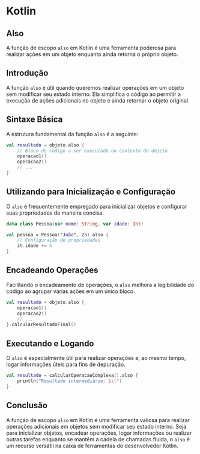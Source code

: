 # Kotlin

## Also

A função de escopo `also` em Kotlin é uma ferramenta poderosa para realizar ações em um objeto enquanto ainda retorna o próprio objeto. 

## Introdução

A função `also` é útil quando queremos realizar operações em um objeto sem modificar seu estado interno. Ela simplifica o código ao permitir a execução de ações adicionais no objeto e ainda retornar o objeto original.

## Sintaxe Básica

A estrutura fundamental da função `also` é a seguinte:

```kotlin
val resultado = objeto.also {
    // Bloco de código a ser executado no contexto do objeto
    operacao1()
    operacao2()
    // ...
}
```

## Utilizando para Inicialização e Configuração

O `also` é frequentemente empregado para inicializar objetos e configurar suas propriedades de maneira concisa.

```kotlin
data class Pessoa(var nome: String, var idade: Int)

val pessoa = Pessoa("João", 25).also {
    // Configuração de propriedades
    it.idade += 5
}
```

## Encadeando Operações

Facilitando o encadeamento de operações, o `also` melhora a legibilidade do código ao agrupar várias ações em um único bloco.

```kotlin
val resultado = objeto.also {
    operacao1()
    operacao2()
    // ...
}.calcularResultadoFinal()
```

## Executando e Logando

O `also` é especialmente útil para realizar operações e, ao mesmo tempo, logar informações úteis para fins de depuração.

```kotlin
val resultado = calcularOperacaoComplexa().also {
    println("Resultado intermediário: $it")
}
```

## Conclusão

A função de escopo `also` em Kotlin é uma ferramenta valiosa para realizar operações adicionais em objetos sem modificar seu estado interno. Seja para inicializar objetos, encadear operações, logar informações ou realizar outras tarefas enquanto se mantém a cadeia de chamadas fluida, o `also` é um recurso versátil na caixa de ferramentas do desenvolvedor Kotlin.